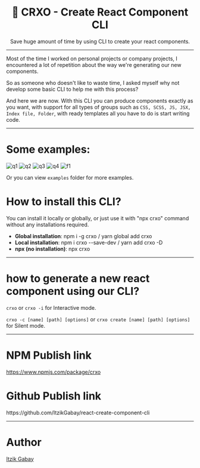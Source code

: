 <h1 align="center">🧳 CRXO - Create React Component CLI</h1>

<p align="center">Save huge amount of time by using CLI to create your react components.</p>
<hr>

<p>Most of the time I worked on personal projects or company projects, I encountered a lot of repetition about the way we're generating our new components.</p>
<p>So as someone who doesn't like to waste time, I asked myself why not develop some basic CLI to help me with this process?</p>
<p>And here we are now.
With this CLI you can produce components exactly as you want, with support for all types of groups such as <code>CSS, SCSS, JS, JSX, Index file, Folder</code>, with ready templates all you have to do is start writing code.</p>

<hr>

<h1>Some examples:</h1>
<img src="https://github.com/ItzikGabay/react-crxo/blob/main/examples/q-1.png?raw=true" alt="q1" border="0">
<img src="https://github.com/ItzikGabay/react-crxo/blob/main/examples/q-2.png?raw=true" alt="q2" border="0">
<img src="https://github.com/ItzikGabay/react-crxo/blob/main/examples/q-3.png?raw=true" alt="q3" border="0">
<img src="https://github.com/ItzikGabay/react-crxo/blob/main/examples/q-4.png?raw=true" alt="q4" border="0">
<img src="https://github.com/ItzikGabay/react-crxo/blob/main/examples/f-1.png?raw=true" alt="f1" border="0">

Or you can view `examples` folder for more examples.

<h1>How to install this CLI?</h1>
<p>You can install it locally or globally, or just use it with "npx crxo" command without any installations required.</p>
<ul>
<li><b>Global installation</b>: npm i -g crxo / yarn global add crxo</li>
<li><b>Local installation</b>: npm i crxo --save-dev / yarn add crxo -D</li>
<li><b>npx (no installation)</b>: npx crxo</li>
</ul>

<hr>

<h1>how to generate a new react component using our CLI?</h1>
<p><code>crxo</code> or <code>crxo -i</code> for Interactive mode.</p>
<p><code>crxo -c [name] [path] [options]</code> or <code>crxo create [name] [path] [options]</code> for Silent mode.</p>


<hr>
<h1>NPM Publish link</h1>

https://www.npmjs.com/package/crxo

<h1>Github Publish link</h1>
https://github.com/ItzikGabay/react-create-component-cli

<hr>

<h1>Author</h1>
<p><a href="https://github.com/ItzikGabay">Itzik Gabay</a></p>
